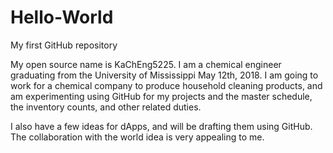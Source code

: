 # Hello-World
My first GitHub repository 

My open source name is KaChEng5225. I am a chemical engineer graduating from the University of Mississippi May 12th, 2018. 
I am going to work for a chemical company to produce household cleaning products, and am experimenting using GitHub for my projects and the master schedule, the inventory counts, and other related duties. 

I also have a few ideas for dApps, and will be drafting them using GitHub. The collaboration with the world idea is very appealing to me. 
